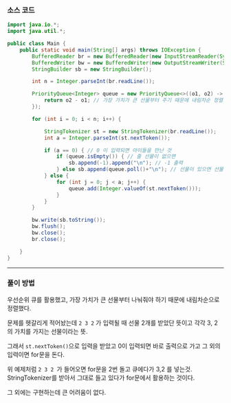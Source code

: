 ### 소스 코드
```java
import java.io.*;
import java.util.*;

public class Main {
    public static void main(String[] args) throws IOException {
        BufferedReader br = new BufferedReader(new InputStreamReader(System.in));
        BufferedWriter bw = new BufferedWriter(new OutputStreamWriter(System.out));
        StringBuilder sb = new StringBuilder();

        int n = Integer.parseInt(br.readLine());

        PriorityQueue<Integer> queue = new PriorityQueue<>((o1, o2) -> {
            return o2 - o1; // 가장 가치가 큰 선물부터 주기 때문에 내림차순 정렬
        });

        for (int i = 0; i < n; i++) {

            StringTokenizer st = new StringTokenizer(br.readLine());
            int a = Integer.parseInt(st.nextToken());

            if (a == 0) { // 0 이 입력되면 아이들을 만난 것
                if (queue.isEmpty()) { // 줄 선물이 없으면
                    sb.append(-1).append("\n"); // -1 출력
                } else sb.append(queue.poll()+"\n"); // 선물이 있으면 선물을 줘라
            } else {
                for (int j = 0; j < a; j++) {
                    queue.add(Integer.valueOf(st.nextToken()));
                }
            }
        }

        bw.write(sb.toString());
        bw.flush();
        bw.close();
        br.close();

    }
}
```

---

### 풀이 방법
우선순위 큐를 활용했고, 가장 가치가 큰 선물부터 나눠줘야 하기 때문에 내림차순으로 정렬했다.

문제를 헷갈리게 적어놨는데 `2 3 2` 가 입력될 때 선물 2개를 받았단 뜻이고 각각 3, 2 의 가치를 가지는 선물이라는 뜻.

그래서 `st.nextToken()`으로 입력을 받았고 0이 입력되면 바로 출력으로 가고 그 외의 입력이면 for문을 돈다.

위 예제처럼 `2 3 2 `가 들어오면 for문을 2번 돌고 큐에다가 3,2 를 넣는것. StringTokenizer를 받아서 그대로 들고 있다가 for문에서 활용하는 것이다.

그 외에는 구현하는데 큰 어려움이 없다.
